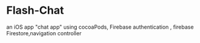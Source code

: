 # Flash-Chat
an iOS app "chat app" using cocoaPods, Firebase authentication , firebase Firestore,navigation controller
